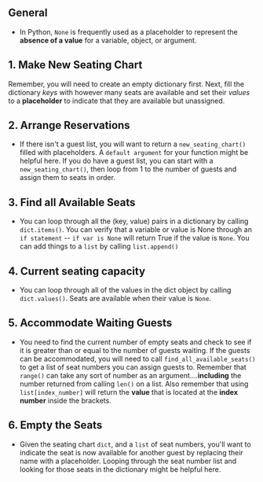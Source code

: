 ## General

- In Python, `None` is frequently used as a placeholder to represent the **absence of a value** for a variable, object, or argument.

## 1. Make New Seating Chart

Remember, you will need to create an empty dictionary first. Next, fill the dictionary _keys_ with however many seats are available and set their _values_ to a **placeholder** to indicate that they are available but unassigned.

## 2. Arrange Reservations

- If there isn't a guest list, you will want to return a `new_seating_chart()` filled with placeholders. A `default argument` for your function might be helpful here. If you do have a guest list, you can start with a `new_seating_chart()`, then loop from 1 to the number of guests and assign them to seats in order.

## 3. Find all Available Seats

- You can loop through all the (key, value) pairs in a dictionary by calling `dict.items()`. You can verify that a variable or value is None through an `if statement` -- `if var is None` will return True if the value is `None`. You can add things to a `list` by calling `list.append()`

## 4. Current seating capacity

- You can loop through all of the values in the dict object by calling `dict.values()`. Seats are available when their value is `None`.

## 5. Accommodate Waiting Guests

- You need to find the current number of empty seats and check to see if it is greater than or equal to the number of guests waiting. If the guests can be accommodated, you will need to call `find_all_available_seats()` to get a list of seat numbers you can assign guests to. Remember that `range()` can take any sort of number as an argument....**including** the number returned from calling `len()` on a list. Also remember that using `list[index_number]` will return the **value** that is located at the **index number** inside the brackets.

## 6. Empty the Seats

- Given the seating chart `dict`, and a `list` of seat numbers, you'll want to indicate the seat is now available for another guest by replacing their name with a placeholder. Looping through the seat number list and looking for those seats in the dictionary might be helpful here.
